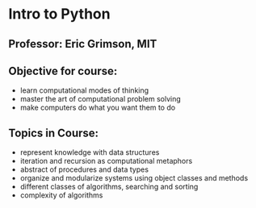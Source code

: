 # Intro to Python

## Professor: Eric Grimson, MIT

## Objective for course:

- learn computational modes of thinking
- master the art of computational problem solving
- make computers do what you want them to do

## Topics in Course:

- represent knowledge with data structures
- iteration and recursion as computational metaphors
- abstract of procedures and data types
- organize and modularize systems using object classes and methods
- different classes of algorithms, searching and sorting
- complexity of algorithms
